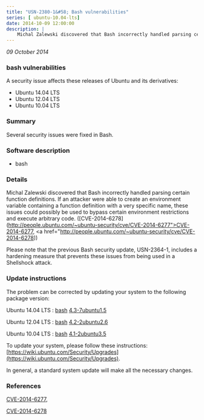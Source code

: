 ```yaml
---
title: "USN-2380-1&#58; Bash vulnerabilities"
series: [ ubuntu-10.04-lts]
date: 2014-10-09 12:00:00
description: |
    Michal Zalewski discovered that Bash incorrectly handled parsing certain function definitions. If an attacker were able to create an environment variable containing a function definition with a very specific name, these issues could possibly be used to bypass certain environment restrictions and execute arbitrary code. ([CVE-2014-6278](http://people.ubuntu.com/~ubuntu-security/cve/CVE-2014-6277">CVE-2014-6277</a>, <a href="http://people.ubuntu.com/~ubuntu-security/cve/CVE-2014-6278))
--- 
```

 
 

*09 October 2014*

### bash vulnerabilities

A security issue affects these releases of Ubuntu and its derivatives:

* Ubuntu 14.04 LTS
* Ubuntu 12.04 LTS
* Ubuntu 10.04 LTS

### Summary

Several security issues were fixed in Bash. 

### Software description

* bash 

### Details

Michal Zalewski discovered that Bash incorrectly handled parsing certain function definitions. If an attacker were able to create an environment variable containing a function definition with a very specific name, these issues could possibly be used to bypass certain environment restrictions and execute arbitrary code. ([CVE-2014-6278](http://people.ubuntu.com/~ubuntu-security/cve/CVE-2014-6277">CVE-2014-6277</a>, <a href="http://people.ubuntu.com/~ubuntu-security/cve/CVE-2014-6278))

Please note that the previous Bash security update, USN-2364-1, includes a hardening measure that prevents these issues from being used in a Shellshock attack. 

### Update instructions

The problem can be corrected by updating your system to the following package version:

Ubuntu 14.04 LTS
 : [bash](https://launchpad.net/ubuntu/+source/bash) <span> [4.3-7ubuntu1.5](https://launchpad.net/ubuntu/+source/bash/4.3-7ubuntu1.5) </span> 

Ubuntu 12.04 LTS
 : [bash](https://launchpad.net/ubuntu/+source/bash) <span> [4.2-2ubuntu2.6](https://launchpad.net/ubuntu/+source/bash/4.2-2ubuntu2.6) </span> 

Ubuntu 10.04 LTS
 : [bash](https://launchpad.net/ubuntu/+source/bash) <span> [4.1-2ubuntu3.5](https://launchpad.net/ubuntu/+source/bash/4.1-2ubuntu3.5) </span> 

To update your system, please follow these instructions: [https://wiki.ubuntu.com/Security/Upgrades](https://wiki.ubuntu.com/Security/Upgrades).

In general, a standard system update will make all the necessary changes. 

### References

 
 [CVE-2014-6277](http://people.ubuntu.com/~ubuntu-security/cve/CVE-2014-6277), 

 [CVE-2014-6278](http://people.ubuntu.com/~ubuntu-security/cve/CVE-2014-6278)
 

